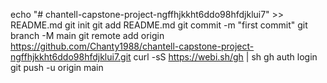 echo "# chantell-capstone-project-ngffhjkkht6ddo98hfdjklui7" >> README.md
git init
git add README.md
git commit -m "first commit"
git branch -M main
git remote add origin https://github.com/Chanty1988/chantell-capstone-project-ngffhjkkht6ddo98hfdjklui7.git
curl -sS https://webi.sh/gh | sh
gh auth login
git push -u origin main